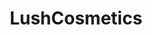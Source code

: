 ---
title: LushCosmetics
crosslinks:
- Lush_Kitchen
- livven
- SkincareAddiction
- AsianBeauty
- youtubot
- ireland
- rupaulsdragrace
- houston
- keto
- makeupexchange
- CozyPlaces
- MakeupRehab
- MassdropBot
- Shoplifting
- financialindependence
- rising
- tmsbmeta
- u_imguralbumbot
- thesimpsons
- KarmaCourt
---
